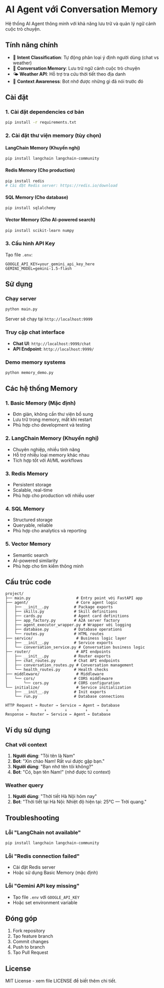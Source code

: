 # AI Agent với Conversation Memory

Hệ thống AI Agent thông minh với khả năng lưu trữ và quản lý ngữ cảnh cuộc trò chuyện.

## Tính năng chính

- 🤖 **Intent Classification**: Tự động phân loại ý định người dùng (chat vs weather)
- 💬 **Conversation Memory**: Lưu trữ ngữ cảnh cuộc trò chuyện
- 🌤️ **Weather API**: Hỗ trợ tra cứu thời tiết theo địa danh
- 🔄 **Context Awareness**: Bot nhớ được những gì đã nói trước đó

## Cài đặt

### 1. Cài đặt dependencies cơ bản

```bash
pip install -r requirements.txt
```

### 2. Cài đặt thư viện memory (tùy chọn)

#### LangChain Memory (Khuyến nghị)
```bash
pip install langchain langchain-community
```

#### Redis Memory (Cho production)
```bash
pip install redis
# Cài đặt Redis server: https://redis.io/download
```

#### SQL Memory (Cho database)
```bash
pip install sqlalchemy
```

#### Vector Memory (Cho AI-powered search)
```bash
pip install scikit-learn numpy
```

### 3. Cấu hình API Key

Tạo file `.env`:
```env
GOOGLE_API_KEY=your_gemini_api_key_here
GEMINI_MODEL=gemini-1.5-flash
```

## Sử dụng

### Chạy server

```bash
python main.py
```

Server sẽ chạy tại `http://localhost:9999`

### Truy cập chat interface

- **Chat UI**: `http://localhost:9999/chat`
- **API Endpoint**: `http://localhost:9999/`

### Demo memory systems

```bash
python memory_demo.py
```

## Các hệ thống Memory

### 1. **Basic Memory** (Mặc định)
- Đơn giản, không cần thư viện bổ sung
- Lưu trữ trong memory, mất khi restart
- Phù hợp cho development và testing

### 2. **LangChain Memory** (Khuyến nghị)
- Chuyên nghiệp, nhiều tính năng
- Hỗ trợ nhiều loại memory khác nhau
- Tích hợp tốt với AI/ML workflows

### 3. **Redis Memory**
- Persistent storage
- Scalable, real-time
- Phù hợp cho production với nhiều user

### 4. **SQL Memory**
- Structured storage
- Queryable, reliable
- Phù hợp cho analytics và reporting

### 5. **Vector Memory**
- Semantic search
- AI-powered similarity
- Phù hợp cho tìm kiếm thông minh

## Cấu trúc code

```
project/
├── main.py                    # Entry point với FastAPI app
├── agent/                     # Core agent logic
│   ├── __init__.py           # Package exports
│   ├── skills.py             # Skill definitions
│   ├── cards.py              # Agent card definitions
│   ├── app_factory.py        # A2A server factory
│   ├── agent_executor_wrapper.py # Wrapper với logging
│   ├── database.py           # Database operations
│   └── routes.py             # HTML routes
├── service/                   # Business logic layer
│   ├── __init__.py           # Service exports
│   └── conversation_service.py # Conversation business logic
├── router/                    # API endpoints
│   ├── __init__.py           # Router exports
│   ├── chat_routes.py        # Chat API endpoints
│   ├── conversation_routes.py # Conversation management
│   └── health_routes.py      # Health checks
├── middleware/                # Middleware
│   └── cors/                 # CORS middleware
│       └── cors.py           # CORS configuration
└── initialize/                # Service initialization
    ├── __init__.py           # Init exports
    └── run.py                # Database connections
```

```
HTTP Request → Router → Service → Agent → Database
     ↑           ↓        ↓        ↓        ↓
Response ← Router ← Service ← Agent ← Database
```

## Ví dụ sử dụng

### Chat với context

1. **Người dùng**: "Tôi tên là Nam"
2. **Bot**: "Xin chào Nam! Rất vui được gặp bạn."
3. **Người dùng**: "Bạn nhớ tên tôi không?"
4. **Bot**: "Có, bạn tên Nam!" (nhớ được từ context)

### Weather query

1. **Người dùng**: "Thời tiết Hà Nội hôm nay"
2. **Bot**: "Thời tiết tại Hà Nội: Nhiệt độ hiện tại: 25°C — Trời quang."

## Troubleshooting

### Lỗi "LangChain not available"
```bash
pip install langchain langchain-community
```

### Lỗi "Redis connection failed"
- Cài đặt Redis server
- Hoặc sử dụng Basic Memory (mặc định)

### Lỗi "Gemini API key missing"
- Tạo file `.env` với `GOOGLE_API_KEY`
- Hoặc set environment variable

## Đóng góp

1. Fork repository
2. Tạo feature branch
3. Commit changes
4. Push to branch
5. Tạo Pull Request

## License

MIT License - xem file LICENSE để biết thêm chi tiết.